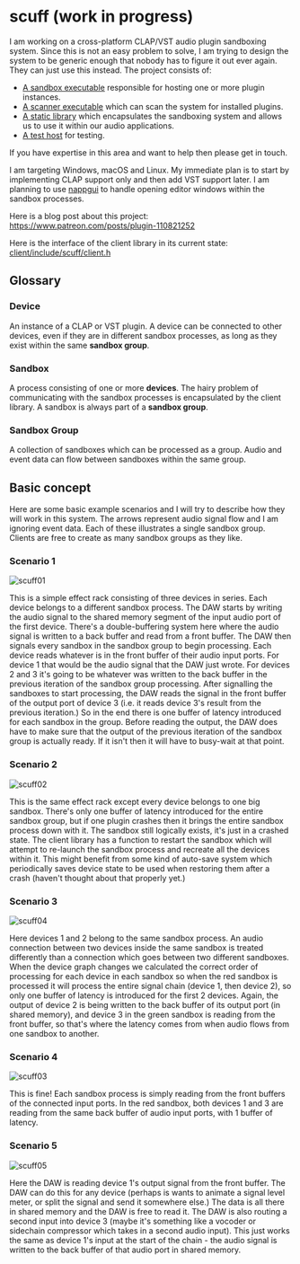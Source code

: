 # scuff (work in progress)
 
I am working on a cross-platform CLAP/VST audio plugin sandboxing system. Since this is not an easy problem to solve, I am trying to design the system to be generic enough that nobody has to figure it out ever again. They can just use this instead. The project consists of:
- [A sandbox executable](sbox) responsible for hosting one or more plugin instances.
- [A scanner executable](scan) which can scan the system for installed plugins.
- [A static library](client) which encapsulates the sandboxing system and allows us to use it within our audio applications.
- [A test host](test-host) for testing.

If you have expertise in this area and want to help then please get in touch.

I am targeting Windows, macOS and Linux. My immediate plan is to start by implementing CLAP support only and then add VST support later. I am planning to use [nappgui](https://github.com/frang75/nappgui_src) to handle opening editor windows within the sandbox processes.

Here is a blog post about this project: https://www.patreon.com/posts/plugin-110821252

Here is the interface of the client library in its current state: [client/include/scuff/client.h](client/include/scuff/client.h)

## Glossary

### Device
An instance of a CLAP or VST plugin. A device can be connected to other devices, even if they are in different sandbox processes, as long as they exist within the same **sandbox group**.

### Sandbox
A process consisting of one or more **devices**. The hairy problem of communicating with the sandbox processes is encapsulated by the client library. A sandbox is always part of a **sandbox group**.

### Sandbox Group
A collection of sandboxes which can be processed as a group. Audio and event data can flow between sandboxes within the same group.

## Basic concept

Here are some basic example scenarios and I will try to describe how they will work in this system. The arrows represent audio signal flow and I am ignoring event data. Each of these illustrates a single sandbox group. Clients are free to create as many sandbox groups as they like.

### Scenario 1
![scuff01](https://github.com/user-attachments/assets/049b3659-bd3a-4e4f-9c97-8f42e7ebca41)

This is a simple effect rack consisting of three devices in series. Each device belongs to a different sandbox process. The DAW starts by writing the audio signal to the shared memory segment of the input audio port of the first device. There's a double-buffering system here where the audio signal is written to a back buffer and read from a front buffer. The DAW then signals every sandbox in the sandbox group to begin processing. Each device reads whatever is in the front buffer of their audio input ports. For device 1 that would be the audio signal that the DAW just wrote. For devices 2 and 3 it's going to be whatever was written to the back buffer in the previous iteration of the sandbox group processing. After signalling the sandboxes to start processing, the DAW reads the signal in the front buffer of the output port of device 3 (i.e. it reads device 3's result from the previous iteration.) So in the end there is one buffer of latency introduced for each sandbox in the group. Before reading the output, the DAW does have to make sure that the output of the previous iteration of the sandbox group is actually ready. If it isn't then it will have to busy-wait at that point.

### Scenario 2
![scuff02](https://github.com/user-attachments/assets/69a485d3-82d5-4762-9e86-f9d957715e92)

This is the same effect rack except every device belongs to one big sandbox. There's only one buffer of latency introduced for the entire sandbox group, but if one plugin crashes then it brings the entire sandbox process down with it. The sandbox still logically exists, it's just in a crashed state. The client library has a function to restart the sandbox which will attempt to re-launch the sandbox process and recreate all the devices within it. This might benefit from some kind of auto-save system which periodically saves device state to be used when restoring them after a crash (haven't thought about that properly yet.)

### Scenario 3
![scuff04](https://github.com/user-attachments/assets/97d7a7b7-fcc0-4fde-a1b0-a1f7088b2e96)

Here devices 1 and 2 belong to the same sandbox process. An audio connection between two devices inside the same sandbox is treated differently than a connection which goes between two different sandboxes. When the device graph changes we calculated the correct order of processing for each device in each sandbox so when the red sandbox is processed it will process the entire signal chain (device 1, then device 2), so only one buffer of latency is introduced for the first 2 devices. Again, the output of device 2 is being written to the back buffer of its output port (in shared memory), and device 3 in the green sandbox is reading from the front buffer, so that's where the latency comes from when audio flows from one sandbox to another.

### Scenario 4
![scuff03](https://github.com/user-attachments/assets/33a527dc-3d04-4ca9-838c-0b751b54c935)

This is fine! Each sandbox process is simply reading from the front buffers of the connected input ports. In the red sandbox, both devices 1 and 3 are reading from the same back buffer of audio input ports, with 1 buffer of latency.

### Scenario 5
![scuff05](https://github.com/user-attachments/assets/9a9c716f-bea6-4023-95c0-97ce088747af)

Here the DAW is reading device 1's output signal from the front buffer. The DAW can do this for any device (perhaps is wants to animate a signal level meter, or split the signal and send it somewhere else.) The data is all there in shared memory and the DAW is free to read it. The DAW is also routing a second input into device 3 (maybe it's something like a vocoder or sidechain compressor which takes in a second audio input). This just works the same as device 1's input at the start of the chain - the audio signal is written to the back buffer of that audio port in shared memory.
